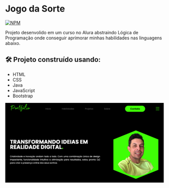 # Jogo da Sorte
[![NPM](https://img.shields.io/npm/l/react)](https://github.com/henriquearaujooficial/Portfolio/blob/master/LICENSE)

Projeto desenvolido em um curso no Alura abstraindo Lógica de Programação onde conseguir aprimorar minhas habilidades nas linguagens abaixo.

## 🛠️ Projeto construído usando:
- HTML
- CSS
- Java
- JavaScript
- Bootstrap

![Portfólio](https://github.com/henriquearaujooficial/Portfolio/blob/master/.github/portfolio.png)
